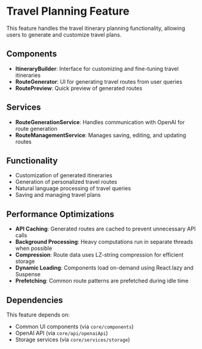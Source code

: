 # Travel Planning Feature

This feature handles the travel itinerary planning functionality, allowing users to generate and customize travel plans.

## Components

- **ItineraryBuilder**: Interface for customizing and fine-tuning travel itineraries
- **RouteGenerator**: UI for generating travel routes from user queries
- **RoutePreview**: Quick preview of generated routes

## Services

- **RouteGenerationService**: Handles communication with OpenAI for route generation
- **RouteManagementService**: Manages saving, editing, and updating routes

## Functionality

- Customization of generated itineraries
- Generation of personalized travel routes
- Natural language processing of travel queries
- Saving and managing travel plans

## Performance Optimizations

- **API Caching**: Generated routes are cached to prevent unnecessary API calls
- **Background Processing**: Heavy computations run in separate threads when possible
- **Compression**: Route data uses LZ-string compression for efficient storage
- **Dynamic Loading**: Components load on-demand using React.lazy and Suspense
- **Prefetching**: Common route patterns are prefetched during idle time

## Dependencies

This feature depends on:
- Common UI components (via `core/components`)
- OpenAI API (via `core/api/openaiApi`)
- Storage services (via `core/services/storage`) 